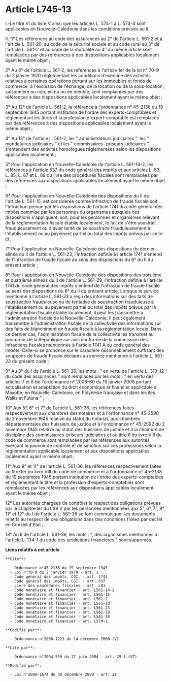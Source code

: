 # Article L745-13

I.-Le titre VI du livre V ainsi que les articles L. 574-1 à L. 574-4 sont applicables en Nouvelle-Calédonie dans les
conditions prévues au II. 

II.-1° Les références au code des assurances au 2° de l'article L. 561-2 et à l'article L. 561-20, au code de la sécurité
sociale et au code rural au 3° de l'article L. 561-2 et au code de la mutualité au 4° du même article sont remplacées par des
références à des dispositions applicables localement ayant le même objet ; 

2° Au 8° de l'article L. 561-2, les références à l'article 1er de la loi n° 70-9 du 2 janvier 1970 réglementant les
conditions d'exercice des activités relatives à certaines opérations portant sur les immeubles et fonds de commerce, à
l'exclusion de l'échange, de la location ou de la sous-location, saisonnière ou non, en nu ou en meublé, sont remplacées par
des références à des dispositions applicables localement ayant le même objet ; 

3° Au 12° de l'article L. 561-2, la référence à l'ordonnance n° 45-2138 du 19 septembre 1945 portant institution de l'ordre
des experts-comptables et réglementant les titres et la profession d'expert-comptable est remplacée par des références à des
dispositions applicables localement ayant le même objet ; 

4° Au 13° de l'article L. 561-2, les " administrateurs judiciaires ", les " mandataires judiciaires " et les " commissaires-
priseurs judiciaires " s'entendent des activités homologues réglementées selon les dispositions applicables localement ; 

5° Pour l'application en Nouvelle-Calédonie de l'article L. 561-14-2, les références à l'article 537 du code général des
impôts et aux articles L. 83, L. 85, L. 87 et L. 89 du livre des procédures fiscales sont remplacées par des références aux
dispositions applicables localement ayant le même objet ; 

6° Pour l'application en Nouvelle-Calédonie des dispositions du II de l'article L. 561-15, est considérée comme infraction de
fraude fiscale soit l'infraction prévue par les dispositions de l'article 1741 du code général des impôts commise par les
personnes ou organismes auxquels ces dispositions s'appliquent, soit, pour les personnes et organismes relevant de la
réglementation fiscale établie localement, le fait de s'être soustrait frauduleusement ou d'avoir tenté de se soustraire
frauduleusement à l'établissement ou au payement partiel ou total des impôts prévus par celle-ci ; 

7° Pour l'application en Nouvelle-Calédonie des dispositions du dernier alinéa du II de l'article L. 561-23, l'infraction
définie à l'article 1741 s'entend de l'infraction de fraude fiscale au sens des dispositions du 6° du II du présent
article ; 

8° Pour l'application en Nouvelle-Calédonie des dispositions des troisième et quatrième alinéas du II de l'article L. 561-29,
l'infraction définie à l'article 1741 du code général des impôts s'entend de l'infraction de fraude fiscale au sens des
dispositions du 6° du II du présent article. Lorsque le service mentionné à l'article L. 561-23 a reçu des informations sur
des faits de soustraction frauduleuse ou de tentative de soustraction frauduleuse à l'établissement ou au payement partiel ou
total des impôts prévus par la réglementation fiscale établie localement, il peut les transmettre à l'administration fiscale
de la Nouvelle-Calédonie. Il peut également transmettre à l'administration fiscale de la collectivité des informations sur
des faits de blanchiment de fraude fiscale à la réglementation locale. Dans ce dernier cas, l'administration fiscale de la
collectivité les transmet au procureur de la République sur avis conforme de la commission des infractions fiscales
mentionnée à l'article 1741 A du code général des impôts. Celle-ci se prononce sur le caractère raisonnablement suffisant des
soupçons de fraude fiscale déclarés au service mentionné à l'article L. 561-23 du présent code ; 

9° Au 3° du I de l'article L. 561-36, les mots : " en vertu de l'article L. 310-12 du code des assurances " sont remplacés
par les mots : " en vertu des articles 7 et 8 de l'ordonnance n° 2006-60 du 19 janvier 2006 portant actualisation et
adaptation du droit économique et financier applicable à Mayotte, en Nouvelle-Calédonie, en Polynésie française et dans les
îles Wallis et Futuna " ; 

10° Aux 5°, 6° et 7° de l'article L. 561-36, les références faites respectivement aux chambres des notaires et à l'ordonnance
n° 45-2590 du 2 novembre 1945 relative au statut du notariat, aux chambres départementales des huissiers de justice et à
l'ordonnance n° 45-2592 du 2 novembre 1945 relative au statut des huissiers de justice et à la chambre de discipline des
commissaires-priseurs judiciaires et au titre II du livre VIII du code de commerce sont remplacées par les références aux
autorités exerçant le pouvoir de contrôle et de sanction sur ces professions selon la réglementation applicable localement et
aux dispositions applicables localement ayant le même objet ; 

11° Aux 9° et 11° de l'article L. 561-36, les références respectivement faites au titre Ier du livre VIII du code de commerce
et à l'ordonnance n° 45-2138 du 19 septembre 1945 portant institution de l'ordre des experts-comptables et réglementant le
titre et la profession d'experts-comptables sont remplacées par les références aux dispositions applicables localement ayant
le même objet ; 

12° Les autorités chargées de contrôler le respect des obligations prévues par le chapitre Ier du titre V par les personnes
mentionnées aux 5°, 6°, 7°, 9°, 11° et 12° du I de l'article L. 561-36 se font communiquer les documents relatifs au respect
de ces obligations dans des conditions fixées par décret en Conseil d'Etat ; 

13° Au II de l'article L. 561-36, les mots : ", des organismes mentionnés à l'article L. 134-1 du code des juridictions
financières " sont supprimés.

**Liens relatifs à cet article**

	**Cite**:

	  - Ordonnance n°45-2138 du 19 septembre 1945
	  - Loi n°70-9 du 2 janvier 1970 - art. 1
	  - Code général des impôts, CGI. - art. 1741
	  - Code général des impôts, CGI. - art. 537
	  - Livre des procédures fiscales - art. L83
	  - Code monétaire et financier - art. L561-14-2
	  - Code monétaire et financier - art. L561-15
	  - Code monétaire et financier - art. L561-2
	  - Code monétaire et financier - art. L561-20
	  - Code monétaire et financier - art. L561-23
	  - Code monétaire et financier - art. L561-29
	  - Code monétaire et financier - art. L561-36
	  - Code monétaire et financier - art. L574-1

	**Codifié par**:

	  - Ordonnance n°2000-1223 du 14 décembre 2000 (V)

	**Cité par**:

	  - Ordonnance n°2004-559 du 17 juin 2004 - art. 29-1 (VT)

	**Modifié par**:

	  - Loi n°2009-1674 du 30 décembre 2009 - art. 21
